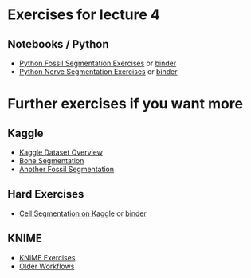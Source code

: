 
# Exercises for lecture 4
## Notebooks / Python
 - [Python Fossil Segmentation Exercises](https://github.com/ImagingLectures/Quantitative-Big-Imaging-2021/blob/main/Kaggle_Competitions/04-Fossil.ipynb) or [binder](http://mybinder.org/v2/gh/imaginglectures/quantitative-big-imaging-2021/master?filepath=Kaggle_Competitions/04-Fossil.ipynb)
 - [Python Nerve Segmentation Exercises](https://github.com/ImagingLectures/Quantitative-Big-Imaging-2021/blob/main/Kaggle_Competitions/04-Exercises.ipynb) or [binder](http://mybinder.org/v2/gh/imaginglectures/quantitative-big-imaging-2021/master?filepath=Kaggle_Competitions/04-Exercises.ipynb)

# Further exercises if you want more
## Kaggle

 - [Kaggle Dataset Overview](https://www.kaggle.com/kmader/qbi-image-segmentation)
 - [Bone Segmentation](https://www.kaggle.com/kmader/segmenting-cells-in-bone-data)
 - [Another Fossil Segmentation](https://www.kaggle.com/kmader/teeth-fossil-viewing)

## Hard Exercises

 - [Cell Segmentation on Kaggle](https://www.kaggle.com/gaborvecsei/basic-pure-computer-vision-segmentation-lb-0-229) or [binder](http://mybinder.org/v2/gh/kmader/quantitative-big-imaging-2019/master?filepath=Kaggle_Competitions/CV_CellSegmentation.ipynb)


## KNIME

- [KNIME Exercises](04-Description.md)
- [Older Workflows](https://github.com/kmader/Quantitative-Big-Imaging-2016/blob/master/Exercises/03-files/Workflows.zip?raw=true)
